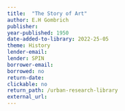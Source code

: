 ```yaml
---
title:  "The Story of Art"
author: E.H Gombrich
publisher: 
year-published: 1950
date-added-to-library: 2022-25-05
theme: History
lender-email:
lender: SPIN
borrower-email:
borrowed: no
return-date:
clickable: no
return_path: /urban-research-library
external_url: 
---
```

